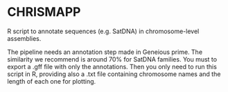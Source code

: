 # CHRISMAPP
R script to annotate sequences (e.g. SatDNA) in chromosome-level assemblies.


The pipeline needs an annotation step made in Geneious prime. The similarity we recommend is around 70% for SatDNA families. You must to export a .gff file with only the annotations.
Then you only need to run this script in R, providing also a .txt file containing chromosome names and the length of each one for plotting.
